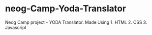 # neog-Camp-Yoda-Translator

Neog Camp project - YODA Translator.
Made Using 1. HTML 2. CSS 3. Javascript
